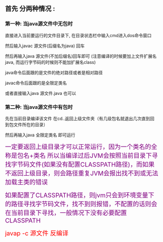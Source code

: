 ## 首先 分两种情况 :

### 第一种: 当java源文件中无包时

 直接进入当前要运行的文件目录下, 在目录状态栏中输入cmd进入dos命令窗口

然后输入javac 源文件(后缀名为java) 回车

然后再输入java  源文件(不加后缀名)回车即可 (注意编译的时候要加上文件扩展名java, 而运行字节码的时候则不能加扩展名class)

java命令后面跟的是文件的绝对路径或者是相对路径

javac命令后面跟的是全限定类名

或者直接输入java 源文件.java 也可以

### 第二种: 当java源文件中有包时

先在当前目录编译该文件 在cd..返回上级文件夹（有几级包名就退出几次直到回到包文件所在的目录）

然后再输入java 全限定类名  即可运行

<font style="color:purple;font-size:20px">一定要返回上级目录才可以正常运行，因为一个类名的全称是包名+类名 所以当编译过后JVM会按照当前目录下寻找字节码文件(如果没有配置CLASSPATH路径)，而如果不返回上级目录，则会路径重复JVM会报出找不到或无法加载主类的错误 </font>

<font style="color:purple;font-size:20px">如果配置了CLASSPATH路径，则jvm只会到环境变量下的路径寻找字节码文件，找不到则报错，不配置的话则会在当前目录下寻找，一般情况下没有必要配置CLASSPATH</font>

  <font style="color:red;font-size:20px">javap -c 源文件 反编译</font> 



​        

